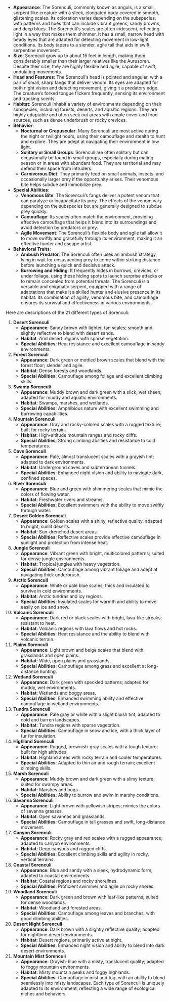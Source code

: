- **Appearance**: The Sorenculi, commonly known as anguls, is a small, serpent-like creature with a sleek, elongated body covered in smooth, glistening scales. Its coloration varies depending on the subspecies, with patterns and hues that can include vibrant greens, sandy browns, and deep blues. The Sorenculi's scales are often iridescent, reflecting light in a way that makes them shimmer. It has a small, narrow head with beady eyes that are adapted for detecting movement in low-light conditions. Its body tapers to a slender, agile tail that aids in swift, serpentine movement.
- **Size**: Sorenculi grow up to about 15 feet in length, making them considerably smaller than their larger relatives like the Aurusoren. Despite their size, they are highly flexible and agile, capable of swift, undulating movements.
- **Head and Features**: The Sorenculi’s head is pointed and angular, with a pair of small, sharp fangs that deliver venom. Its eyes are adapted for both night vision and detecting movement, giving it a predatory edge. The creature’s forked tongue flickers frequently, sensing its environment and tracking scents.
- **Habitat**: Sorenculi inhabit a variety of environments depending on their subspecies, including forests, deserts, and aquatic regions. They are highly adaptable and often seek out areas with ample cover and food sources, such as dense underbrush or rocky crevices.
- **Behavior**:
    - **Nocturnal or Crepuscular**: Many Sorenculi are most active during the night or twilight hours, using their camouflage and stealth to hunt and explore. They are adept at navigating their environment in low light.
    - **Solitary or Small Groups**: Sorenculi are often solitary but can occasionally be found in small groups, especially during mating season or in areas with abundant food. They are territorial and may defend their space from intruders.
    - **Carnivorous Diet**: They primarily feed on small animals, insects, and occasionally larger prey if the opportunity arises. Their venomous bite helps subdue and immobilize prey.
- **Special Abilities**:
    - **Venomous Bite**: The Sorenculi’s fangs deliver a potent venom that can paralyze or incapacitate its prey. The effects of the venom vary depending on the subspecies but are generally designed to subdue prey quickly.
    - **Camouflage**: Its scales often match the environment, providing effective camouflage that helps it blend into its surroundings and avoid detection by predators or prey.
    - **Agile Movement**: The Sorenculi’s flexible body and agile tail allow it to move swiftly and gracefully through its environment, making it an effective hunter and escape artist.
- **Behavioral Traits**:
    - **Ambush Predator**: The Sorenculi often uses an ambush strategy, lying in wait for unsuspecting prey to come within striking distance before launching a quick and decisive attack.
    - **Burrowing and Hiding**: It frequently hides in burrows, crevices, or under foliage, using these hiding spots to launch surprise attacks or to remain concealed from potential threats.
The Sorenculi is a versatile and enigmatic serpent, equipped with a range of adaptations that make it a skilled hunter and elusive presence in its habitat. Its combination of agility, venomous bite, and camouflage ensures its survival and effectiveness in various environments.

Here are descriptions of the 21 different types of Sorenculi:
1. **Desert Sorenculi**
    - **Appearance**: Sandy brown with lighter, tan scales; smooth and slightly reflective to blend with desert sands.
    - **Habitat**: Arid desert regions with sparse vegetation.
    - **Special Abilities**: Heat resistance and excellent camouflage in sandy environments.
2. **Forest Sorenculi**
    - **Appearance**: Dark green or mottled brown scales that blend with the forest floor; slender and agile.
    - **Habitat**: Dense forests and woodlands.
    - **Special Abilities**: Camouflage among foliage and excellent climbing skills.
3. **Swamp Sorenculi**
    - **Appearance**: Muddy brown and dark green with a slick, wet sheen; adapted for muddy and aquatic environments.
    - **Habitat**: Swamps, marshes, and wetlands.
    - **Special Abilities**: Amphibious nature with excellent swimming and burrowing capabilities.
4. **Mountain Sorenculi**
    - **Appearance**: Gray and rocky-colored scales with a rugged texture; built for rocky terrain.
    - **Habitat**: High-altitude mountain ranges and rocky cliffs.
    - **Special Abilities**: Strong climbing abilities and resistance to cold temperatures.
5. **Cave Sorenculi**
    - **Appearance**: Pale, almost translucent scales with a grayish tint; adapted to dark environments.
    - **Habitat**: Underground caves and subterranean tunnels.
    - **Special Abilities**: Enhanced night vision and ability to navigate dark, confined spaces.
6. **River Sorenculi**
    - **Appearance**: Blue and green with shimmering scales that mimic the colors of flowing water.
    - **Habitat**: Freshwater rivers and streams.
    - **Special Abilities**: Excellent swimmers with the ability to move swiftly through water.
7. **Desert Golden Sorenculi**
    - **Appearance**: Golden scales with a shiny, reflective quality; adapted to bright, sunlit deserts.
    - **Habitat**: Sun-drenched desert areas.
    - **Special Abilities**: Reflective scales provide effective camouflage in sunlight and protection from intense heat.
8. **Jungle Sorenculi**
    - **Appearance**: Vibrant green with bright, multicolored patterns; suited for dense jungle environments.
    - **Habitat**: Tropical jungles with heavy vegetation.
    - **Special Abilities**: Camouflage among vibrant foliage and adept at navigating thick underbrush.
9. **Arctic Sorenculi**
    - **Appearance**: White or pale blue scales; thick and insulated to survive in cold environments.
    - **Habitat**: Arctic tundras and icy regions.
    - **Special Abilities**: Insulated scales for warmth and ability to move easily on ice and snow.
10. **Volcanic Sorenculi**
    - **Appearance**: Dark red or black scales with bright, lava-like streaks; resistant to heat.
    - **Habitat**: Volcanic regions with lava flows and hot rocks.
    - **Special Abilities**: Heat resistance and the ability to blend with volcanic terrain.
11. **Plains Sorenculi**
    - **Appearance**: Light brown and beige scales that blend with grasslands and open plains.
    - **Habitat**: Wide, open plains and grasslands.
    - **Special Abilities**: Camouflage among grass and excellent at long-distance hunting.
12. **Wetland Sorenculi**
    - **Appearance**: Dark green with speckled patterns; adapted for muddy, wet environments.
    - **Habitat**: Wetlands and boggy areas.
    - **Special Abilities**: Enhanced swimming ability and effective camouflage in wetland environments.
13. **Tundra Sorenculi**
    - **Appearance**: Pale gray or white with a slight bluish tint; adapted to cold and barren landscapes.
    - **Habitat**: Tundra regions with sparse vegetation.
    - **Special Abilities**: Camouflage in snow and ice, with a thick layer of fur for insulation.
14. **Highland Sorenculi**
    - **Appearance**: Rugged, brownish-gray scales with a tough texture; built for high altitudes.
    - **Habitat**: Highland areas with rocky terrain and cooler temperatures.
    - **Special Abilities**: Adapted to thin air and rough terrain; excellent climbing skills.
15. **Marsh Sorenculi**
    - **Appearance**: Muddy brown and dark green with a slimy texture; suited for swampy areas.
    - **Habitat**: Marshes and bogs.
    - **Special Abilities**: Ability to burrow and swim in marshy conditions.
16. **Savanna Sorenculi**
    - **Appearance**: Light brown with yellowish stripes; mimics the colors of savanna grasses.
    - **Habitat**: Open savannas and grasslands.
    - **Special Abilities**: Camouflage in tall grasses and swift, long-distance movement.
17. **Canyon Sorenculi**
    - **Appearance**: Rocky gray and red scales with a rugged appearance; adapted to canyon environments.
    - **Habitat**: Deep canyons and rugged cliffs.
    - **Special Abilities**: Excellent climbing skills and agility in rocky, vertical terrains.
18. **Coastal Sorenculi**
    - **Appearance**: Blue and sandy with a sleek, hydrodynamic form; adapted to coastal environments.
    - **Habitat**: Coastal regions and rocky shorelines.
    - **Special Abilities**: Proficient swimmer and agile on rocky shores.
19. **Woodland Sorenculi**
    - **Appearance**: Dark green and brown with leaf-like patterns; suited for dense woodlands.
    - **Habitat**: Woodland and forested areas.
    - **Special Abilities**: Camouflage among leaves and branches, with good climbing abilities.
20. **Desert Night Sorenculi**
    - **Appearance**: Dark brown with a slightly reflective quality; adapted for nighttime desert environments.
    - **Habitat**: Desert regions, primarily active at night.
    - **Special Abilities**: Enhanced night vision and ability to blend into dark desert environments.
21. **Mountain Mist Sorenculi**
    - **Appearance**: Grayish-blue with a misty, translucent quality; adapted to foggy mountain environments.
    - **Habitat**: Misty mountain peaks and foggy highlands.
    - **Special Abilities**: Camouflage in mist and fog, with an ability to blend seamlessly into misty landscapes.
Each type of Sorenculi is uniquely adapted to its environment, reflecting a wide range of ecological niches and behaviors.